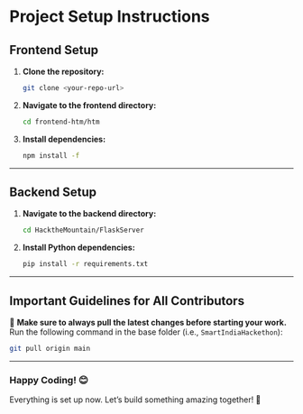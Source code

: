 

# Project Setup Instructions

## Frontend Setup

1. **Clone the repository:**
   ```bash
   git clone <your-repo-url>
   ```

2. **Navigate to the frontend directory:**
   ```bash
   cd frontend-htm/htm
   ```

3. **Install dependencies:**
   ```bash
   npm install -f
   ```

---

## Backend Setup

1. **Navigate to the backend directory:**
   ```bash
   cd HacktheMountain/FlaskServer
   ```

2. **Install Python dependencies:**
   ```bash
   pip install -r requirements.txt
   ```

---

## Important Guidelines for All Contributors

🔴 **Make sure to always pull the latest changes before starting your work.**  
   Run the following command in the base folder (i.e., `SmartIndiaHackethon`):
   ```bash
   git pull origin main
   ```

---

### Happy Coding! 😊

Everything is set up now. Let’s build something amazing together! 🚀





